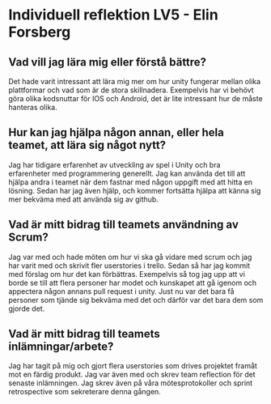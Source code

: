 # Individuell reflektion LV5 - Elin Forsberg
## Vad vill jag lära mig eller förstå bättre?
Det hade varit intressant att lära mig mer om hur unity fungerar mellan olika plattformar och vad
som är de stora skillnadera. Exempelvis har vi behövt göra olika kodsnuttar för IOS och Android, det
är lite intressant hur de måste hanteras olika.
## Hur kan jag hjälpa någon annan, eller hela teamet, att lära sig något nytt?
Jag har tidigare erfarenhet av utveckling av spel i Unity och bra erfarenheter med programmering generellt.
Jag kan använda det till att hjälpa andra i teamet när dem fastnar med någon uppgift med att hitta en lösning.
Sedan har jag även hjälp, och kommer fortsätta hjälpa att känna sig mer bekväma med att använda sig av github.
## Vad är mitt bidrag till teamets användning av Scrum?
Jag var med och hade möten om hur vi ska gå vidare med scrum och jag har varit med och skrivit fler
userstories i trello. Sedan så har jag kommit med förslag om hur det kan förbättras. Exempelvis så
tog jag upp att vi borde se till att flera personer har modet och kunskapet att gå igenom
och appectera någon annans pull request i unity. Just nu var det bara få personer som tjände
sig bekväma med det och därför var det bara dem som gjorde det.
## Vad är mitt bidrag till teamets inlämningar/arbete?
Jag har tagit på mig och gjort flera userstories som drives projektet framåt mot en
färdig produkt. Jag var även med och skrev team reflection för det senaste inlämningen.
Jag skrev även på våra mötesprotokoller och sprint retrospective som sekreterare denna
gången.
